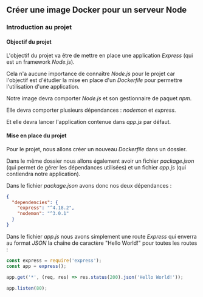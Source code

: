 ## Créer une image Docker pour un serveur Node

### Introduction au projet

#### Objectif du projet

L'objectif du projet va être de mettre en place une application *Express* (qui est un framework *Node.js*).

Cela n'a aucune importance de connaître *Node.js* pour le projet car l'objectif est d'étudier la mise en place d'un *Dockerfile* pour permettre l'utilisation d'une application.

Notre image devra comporter *Node.js* et son gestionnaire de paquet *npm*.

Elle devra comporter plusieurs dépendances : *nodemon* et *express*.

Et elle devra lancer l'application contenue dans *app.js* par défaut.

#### Mise en place du projet

Pour le projet, nous allons créer un nouveau *Dockerfile* dans un dossier.

Dans le même dossier nous allons également avoir un fichier *package.json* (qui permet de gérer les dépendances utilisées) et un fichier *app.js* (qui contiendra notre application).

Dans le fichier *package.json* avons donc nos deux dépendances :

```json
{
  "dependencies": {
    "express": "^4.18.2",
    "nodemon": "^3.0.1"
  }
}
```

Dans le fichier *app.js* nous avons simplement une route *Express* qui enverra au format *JSON* la chaîne de caractère "Hello World!" pour toutes les routes :

```js
const express = require('express');
const app = express();

app.get('*', (req, res) => res.status(200).json('Hello World!'));

app.listen(80);
```
